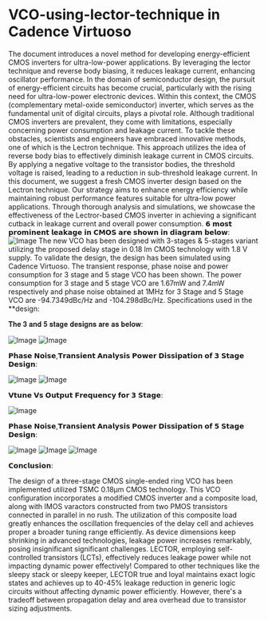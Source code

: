 # VCO-using-lector-technique in Cadence Virtuoso
The document introduces a novel method for developing energy-efficient CMOS inverters for ultra-low-power applications. By leveraging the lector technique and reverse body biasing, it reduces leakage current, enhancing oscillator performance.
In the domain of semiconductor design, the pursuit of energy-efficient circuits has become crucial, particularly with 
the rising need for ultra-low-power electronic devices. Within this context, the CMOS (complementary metal-oxide semiconductor) inverter, which serves as the fundamental unit of digital circuits, plays a pivotal role. Although 
traditional CMOS inverters are prevalent, they come with limitations, especially concerning power consumption and 
leakage current.
To tackle these obstacles, scientists and engineers have embraced innovative methods, one of which is the Lectron 
technique. This approach utilizes the idea of reverse body bias to effectively diminish leakage current in CMOS 
circuits. By applying a negative voltage to the transistor bodies, the threshold voltage is raised, leading to a 
reduction in sub-threshold leakage current. In this document, we suggest a fresh CMOS inverter design based on the 
Lectron technique. Our strategy aims to enhance energy efficiency while maintaining robust performance features 
suitable for ultra-low power applications. Through thorough analysis and simulations, we showcase the effectiveness 
of the Lectror-based CMOS inverter in achieving a significant cutback in leakage current and overall power 
consumption.
𝟲 𝗺𝗼𝘀𝘁 𝗽𝗿𝗼𝗺𝗶𝗻𝗲𝗻𝘁 𝗹𝗲𝗮𝗸𝗮𝗴𝗲 𝗶𝗻 𝗖𝗠𝗢𝗦 𝗮𝗿𝗲 𝘀𝗵𝗼𝘄𝗻 𝗶𝗻 𝗱𝗶𝗮𝗴𝗿𝗮𝗺 𝗯𝗲𝗹𝗼𝘄:
![Image](https://github.com/users/deepak7309/projects/2/assets/132645894/745485d9-ceeb-4bb4-8b38-9e689f3e91ae)
The new VCO has been designed with 3-stages & 5-stages variant utilizing the proposed delay stage 
in 0.18 lm CMOS technology with 1.8 V supply. To validate the design, the design has been simulated 
using Cadence Virtuoso. The transient response, phase noise and power consumption for 3 stage and 5 
stage VCO has been shown. The power consumption for 3 stage and 5 stage VCO are 
1.67mW and 7.4mW respectively and phase noise obtained at 1MHz for 3 Stage and 5 Stage VCO are 
-94.7349dBc/Hz and -104.298dBc/Hz.
Specifications used in the **design:

𝐓𝐡𝐞 𝟑 𝐚𝐧𝐝 𝟓 𝐬𝐭𝐚𝐠𝐞 𝐝𝐞𝐬𝐢𝐠𝐧𝐬 𝐚𝐫𝐞 𝐚𝐬 𝐛𝐞𝐥𝐨𝐰:

![Image](https://github.com/users/deepak7309/projects/2/assets/132645894/77c2cb60-25a3-4acc-8e40-e01eacd7de52)
![Image](https://github.com/users/deepak7309/projects/2/assets/132645894/195aaec4-7061-4d05-882f-9729c9772396)

𝗣𝗵𝗮𝘀𝗲 𝗡𝗼𝗶𝘀𝗲,𝗧𝗿𝗮𝗻𝘀𝗶𝗲𝗻𝘁 𝗔𝗻𝗮𝗹𝘆𝘀𝗶𝘀 𝗣𝗼𝘄𝗲𝗿 𝗗𝗶𝘀𝘀𝗶𝗽𝗮𝘁𝗶𝗼𝗻 𝗼𝗳 𝟯 𝗦𝘁𝗮𝗴𝗲 𝗗𝗲𝘀𝗶𝗴𝗻:

![Image](https://github.com/users/deepak7309/projects/2/assets/132645894/b51f545f-16a7-40b1-9d30-8a619d186a00)
![Image](https://github.com/users/deepak7309/projects/2/assets/132645894/6986f4be-c2e3-4083-b81b-3626f8795341)

𝗩𝘁𝘂𝗻𝗲 𝗩𝘀 𝗢𝘂𝘁𝗽𝘂𝘁 𝗙𝗿𝗲𝗾𝘂𝗲𝗻𝗰𝘆 𝗳𝗼𝗿 𝟯 𝗦𝘁𝗮𝗴𝗲:


![Image](https://github.com/users/deepak7309/projects/2/assets/132645894/7e10e4f3-b9f3-424a-9065-6d320e081b21)

𝗣𝗵𝗮𝘀𝗲 𝗡𝗼𝗶𝘀𝗲,𝗧𝗿𝗮𝗻𝘀𝗶𝗲𝗻𝘁 𝗔𝗻𝗮𝗹𝘆𝘀𝗶𝘀 𝗣𝗼𝘄𝗲𝗿 𝗗𝗶𝘀𝘀𝗶𝗽𝗮𝘁𝗶𝗼𝗻 𝗼𝗳 𝟱 𝗦𝘁𝗮𝗴𝗲 𝗗𝗲𝘀𝗶𝗴𝗻:


![Image](https://github.com/users/deepak7309/projects/2/assets/132645894/03498be2-3a7a-4b03-8c6b-db694ca319fb)
![Image](https://github.com/users/deepak7309/projects/2/assets/132645894/75420ee3-0498-4b52-b242-306ee90fb919)
![Image](https://github.com/users/deepak7309/projects/2/assets/132645894/0a6c0176-1d08-4b07-b8f0-e31db37c3b7d)

𝗖𝗼𝗻𝗰𝗹𝘂𝘀𝗶𝗼𝗻:

The design of a three-stage CMOS single-ended ring VCO has been implemented utilized TSMC 0.18μm CMOS 
technology. This VCO configuration incorporates a modified CMOS inverter and a composite load, along with 
IMOS varactors constructed from two PMOS transistors connected in parallel in no rush. The utilization of this 
composite load greatly enhances the oscillation frequencies of the delay cell and achieves proper a broader tuning 
range efficiently.
As device dimensions keep shrinking in advanced technologies, leakage power increases remarkably, posing 
insignificant significant challenges. LECTOR, employing self-controlled transistors (LCTs), effectively reduces 
leakage power while not impacting dynamic power effectively! Compared to other techniques like the sleepy stack 
or sleepy keeper, LECTOR true and loyal maintains exact logic states and achieves up to 40-45% leakage reduction 
in generic logic circuits without affecting dynamic power efficiently. However, there's a tradeoff between 
propagation delay and area overhead due to transistor sizing adjustments.
